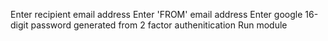 Enter recipient email address
Enter 'FROM' email address
Enter google 16-digit password generated from 2 factor authenitication
Run module
